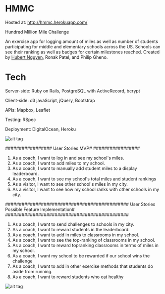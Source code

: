 HMMC
====

Hosted at: <http://hmmc.herokuapp.com/>

Hundred Million Mile Challenge 

An exercise app for logging amount of miles as well as number of students participating for middle and elementary schools across the US. Schools can see their ranking as well as badges for certain milestones reached. Created by <a href="https://recruit.makersquare.com/users/133">Hubert Nguyen</a>, Ronak Patel, and Philip Gheno.  

Tech
====

Server-side: Ruby on Rails, PostgreSQL with ActiveRecord, bcrypt

Client-side: d3 javaScript, jQuery, Bootstrap 

APIs: Mapbox, Leaflet

Testing: RSpec

Deployment: DigitalOcean, Heroku


![alt tag](http://s27.postimg.org/8pqpbmntv/tech_stack_3.png)


#################
User Stories MVP#
#################

1. As a coach, I want to log in and see my school's miles.
2. As a coach, I want to add miles to my school.
3. As a coach, I want to manually add student miles to a display leaderboard.
4. As a coach, I want to see my school's total miles and student rankings
5. As a visitor, I want to see other school's miles in my city.
6. As a visitor, I want to see how my school ranks with other schools in my city.


#############################################
User Stories Possible Feature Implementation#
#############################################

1. As a coach, I want to send challenges to schools in my city.
2. As a coach, I want to reward students in the leaderboard.
3. As a coach, I want to add in miles to classrooms in my school.
4. As a coach, I want to see the top-ranking of classrooms in my school.
5. As a coach, I want to reward topranking classrooms in terms of miles in my school.
6. As a coach, I want my school to be rewarded if our school wins the challenge
7. As a coach, I want to add in other exercise methods that students do aside from running.
8. As a coach, I want to reward students who eat healthy

![alt tag](http://s21.postimg.org/vsqioxwg7/entities.png)
